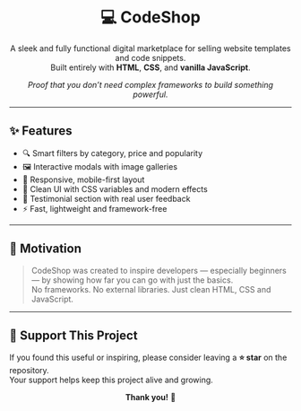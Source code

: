 <h1 align="center">💻 CodeShop</h1>

<p align="center">
  A sleek and fully functional digital marketplace for selling website templates and code snippets.<br>
  Built entirely with <strong>HTML</strong>, <strong>CSS</strong>, and <strong>vanilla JavaScript</strong>.
</p>

<p align="center">
  <em>Proof that you don’t need complex frameworks to build something powerful.</em>
</p>

---

## ✨ Features

- 🔍 Smart filters by category, price and popularity  
- 🖼️ Interactive modals with image galleries  
- 📱 Responsive, mobile-first layout  
- 🎨 Clean UI with CSS variables and modern effects  
- 💬 Testimonial section with real user feedback  
- ⚡ Fast, lightweight and framework-free

---

## 🎯 Motivation

> CodeShop was created to inspire developers — especially beginners — by showing how far you can go with just the basics.  
> No frameworks. No external libraries. Just clean HTML, CSS and JavaScript.

---

## 🌟 Support This Project

If you found this useful or inspiring, please consider leaving a **⭐ star** on the repository.  
Your support helps keep this project alive and growing.

<p align="center"><strong>Thank you!</strong> 🙌</p>

